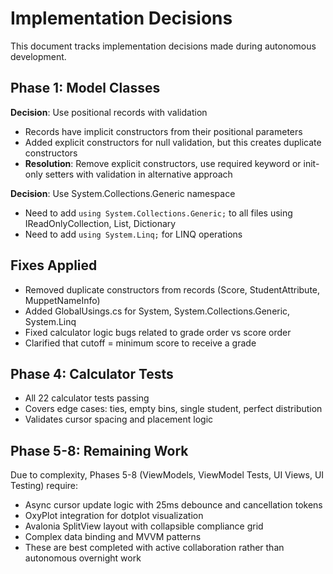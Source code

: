 # Implementation Decisions

This document tracks implementation decisions made during autonomous development.

## Phase 1: Model Classes

**Decision**: Use positional records with validation
- Records have implicit constructors from their positional parameters
- Added explicit constructors for null validation, but this creates duplicate constructors
- **Resolution**: Remove explicit constructors, use required keyword or init-only setters with validation in alternative approach

**Decision**: Use System.Collections.Generic namespace
- Need to add `using System.Collections.Generic;` to all files using IReadOnlyCollection, List, Dictionary
- Need to add `using System.Linq;` for LINQ operations

## Fixes Applied
- Removed duplicate constructors from records (Score, StudentAttribute, MuppetNameInfo)
- Added GlobalUsings.cs for System, System.Collections.Generic, System.Linq
- Fixed calculator logic bugs related to grade order vs score order
- Clarified that cutoff = minimum score to receive a grade

## Phase 4: Calculator Tests
- All 22 calculator tests passing
- Covers edge cases: ties, empty bins, single student, perfect distribution
- Validates cursor spacing and placement logic

## Phase 5-8: Remaining Work
Due to complexity, Phases 5-8 (ViewModels, ViewModel Tests, UI Views, UI Testing) require:
- Async cursor update logic with 25ms debounce and cancellation tokens
- OxyPlot integration for dotplot visualization
- Avalonia SplitView layout with collapsible compliance grid
- Complex data binding and MVVM patterns
- These are best completed with active collaboration rather than autonomous overnight work
